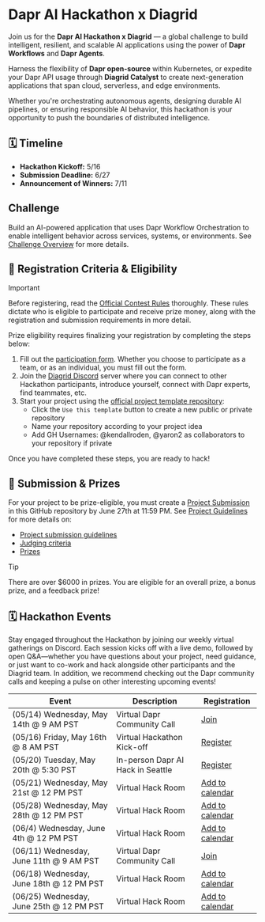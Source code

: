 # Dapr AI Hackathon x Diagrid

Join us for the **Dapr AI Hackathon x Diagrid** — a global challenge to build intelligent, resilient, and scalable AI applications using the power of **Dapr Workflows** and **Dapr Agents**.

Harness the flexibility of **Dapr open-source** within Kubernetes, or expedite your Dapr API usage through **Diagrid Catalyst** to create next-generation applications that span cloud, serverless, and edge environments.

Whether you're orchestrating autonomous agents, designing durable AI pipelines, or ensuring responsible AI behavior, this hackathon is your opportunity to push the boundaries of distributed intelligence.

## 🗓️ Timeline

- **Hackathon Kickoff:** 5/16  
- **Submission Deadline:** 6/27  
- **Announcement of Winners:** 7/11  

## Challenge

Build an AI-powered application that uses Dapr Workflow Orchestration to enable intelligent behavior across services, systems, or environments. See [Challenge Overview](/challenge-overview.md) for more details.

## 📝 Registration Criteria & Eligibility

> [!IMPORTANT]
> Before registering, read the [Official Contest Rules](/official-contest-rules.md) thoroughly. These rules dictate who is eligible to participate and receive prize money, along with the registration and submission requirements in more detail.

Prize eligibility requires finalizing your registration by completing the steps below:

1. Fill out the [participation form](https://pages.diagrid.io/dapr-ai-hackthon). Whether you choose to participate as a team, or as an individual, you must fill out the form.
1. Join the [Diagrid Discord](https://diagrid.ws/diagrid-discord) server where you can connect to other Hackathon participants, introduce yourself, connect with Dapr experts, find teammates, etc.
1. Start your project using the [official project template repository](https://github.com/diagrid-labs/dapr-ai-hackathon-project):  
    - Click the `Use this template` button to create a new public or private repository
    - Name your repository according to your project idea  
    - Add GH Usernames: @kendallroden, @yaron2 as collaborators to your repository if private

Once you have completed these steps, you are ready to hack!

## 📝 Submission & Prizes

For your project to be prize-eligible, you must create a [Project Submission](https://github.com/diagrid-labs/dapr-ai-hackathon/issues/new/choose) in this GitHub repository by June 27th at 11:59 PM. See [Project Guidelines](./project-guidelines.md) for more details on:

- [Project submission guidelines](./project-guidelines.md#-submission-requirements)
- [Judging criteria](./project-guidelines.md#️-judging-criteria)
- [Prizes](./project-guidelines.md#-prize-categories--alignment)

> [!TIP]
> There are over $6000 in prizes. You are eligible for an overall prize, a bonus prize, and a feedback prize!

## 🗓️ Hackathon Events

Stay engaged throughout the Hackathon by joining our weekly virtual gatherings on Discord. Each session kicks off with a live demo, followed by open Q&A—whether you have questions about your project, need guidance, or just want to co-work and hack alongside other participants and the Diagrid team. In addition, we recommend checking out the Dapr community calls and keeping a pulse on other interesting upcoming events!

| Event    | Description  | Registration     |
| ---------------------------| --------------------------------------------------------------------------- | ---------- |
| (05/14) Wednesday, May 14th @ 9 AM PST   | Virtual Dapr Community Call | [Join](https://github.com/dapr/community/issues/600) |
| (05/16) Friday, May 16th  @ 8 AM PST  | Virtual Hackathon Kick-off | [Register](https://pages.diagrid.io/dapr-ai-hackthon) |
| (05/20) Tuesday, May 20th @ 5:30 PST | In-person Dapr AI Hack in Seattle | [Register](https://pages.diagrid.io/dapr-pub-hackathon) |
| (05/21) Wednesday, May 21st  @ 12 PM PST  | Virtual Hack Room | [Add to calendar](https://discord.com/events/1255285156739285114/1371676351039410308) |
| (05/28) Wednesday, May 28th  @ 12 PM PST  | Virtual Hack Room | [Add to calendar](https://discord.com/events/1255285156739285114/1371676351039410308) |
| (06/4) Wednesday, June 4th  @ 12 PM PST  | Virtual Hack Room | [Add to calendar](https://discord.com/events/1255285156739285114/1371676351039410308) |
| (06/11) Wednesday, June 11th @ 9 AM PST   | Virtual Dapr Community Call | [Join](https://github.com/dapr/community/issues/601) |
| (06/18) Wednesday, June 18th  @ 12 PM PST  | Virtual Hack Room | [Add to calendar](https://discord.com/events/1255285156739285114/1371676351039410308) |
| (06/25) Wednesday, June 25th  @ 12 PM PST  | Virtual Hack Room | [Add to calendar](https://discord.com/events/1255285156739285114/1371676351039410308) |
